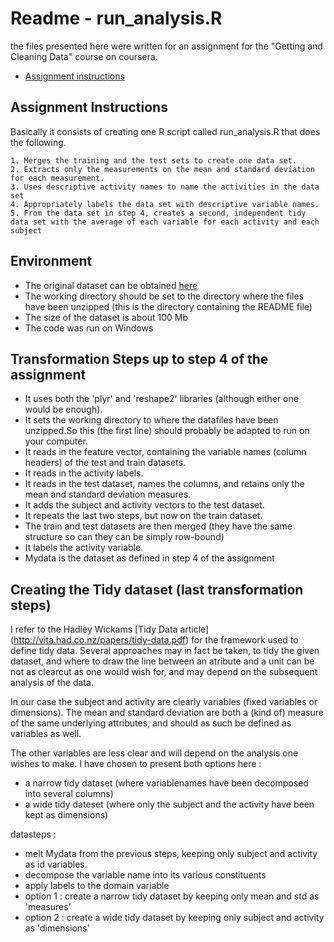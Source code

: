 # Readme - run_analysis.R

the files presented here were written for an assignment for the "Getting and Cleaning Data" course on coursera.

* [Assignment instructions](https://www.coursera.org/learn/data-cleaning/peer/FIZtT/getting-and-cleaning-data-course-project)

## Assignment Instructions

Basically it consists of creating one R script called run_analysis.R that does the following.

    1. Merges the training and the test sets to create one data set.
    2. Extracts only the measurements on the mean and standard deviation for each measurement.
    3. Uses descriptive activity names to name the activities in the data set
    4. Appropriately labels the data set with descriptive variable names.
    5. From the data set in step 4, creates a second, independent tidy data set with the average of each variable for each activity and each subject

## Environment

* The original dataset can be obtained [here](https://d396qusza40orc.cloudfront.net/getdata%2Fprojectfiles%2FUCI%20HAR%20Dataset.zip )
* The working directory should be set to the directory where the files have been unzipped (this is the directory containing the README file)
* The size of the dataset is about 100 Mb
* The code was run on Windows


## Transformation Steps up to step 4 of the assignment

* It uses both the 'plyr' and 'reshape2' libraries (although either one would be enough).
* It sets the working directory to where the datafiles have been unzipped.So this (the first line) should probably be adapted to run on your computer.
* It reads in the feature vector, containing the variable names (column headers) of the test and train datasets.
* It reads in the activity labels.
* It reads in the test dataset, names the columns, and retains only the mean and standard deviation measures.
* It adds the subject and activity vectors to the test dataset.
* It repeats the last two steps, but now on the train dataset.
* The train and test datasets are then merged (they have the same structure so can they can be simply row-bound)
* It labels the activity variable.
* Mydata is the dataset as defined in step 4 of the assignment

## Creating the Tidy dataset (last transformation steps)

I refer to the Hadley Wickams [Tidy Data article] (http://vita.had.co.nz/papers/tidy-data.pdf) for the framework used to define tidy data.
Several approaches may in fact be taken, to tidy the given dataset, 
and where to draw the line between an atribute and a unit can be not as clearcut as one would wish for,
and may depend on the subsequent analysis of the data.

In our case the subject and activity are clearly variables (fixed variables or dimensions).
The mean and standard deviation are both a (kind of) measure of the same underlying attributes,
and should as such be defined as variables as well.

The other variables are less clear and will depend on the analysis one wishes to make.
I have chosen to present both options here : 
* a narrow tidy dataset (where variablenames have been decomposed into several columns)
* a wide tidy dateset (where only the subject and the activity have been kept as dimensions)

datasteps : 
* melt Mydata from the previous steps, keeping only subject and activity as id variables.
* decompose the variable name into its various constituents
* apply labels to the domain variable
* option 1 : create a narrow tidy dataset by keeping only mean and std as 'measures'
* option 2 : create a wide tidy dataset by keeping only subject and activity as 'dimensions'
